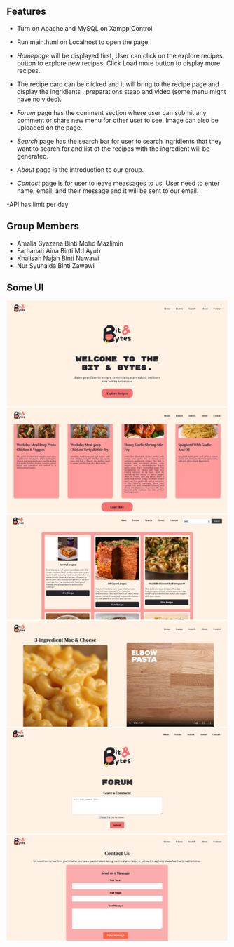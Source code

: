 ## Features 

- Turn on Apache and MySQL on Xampp Control 

- Run main.html on Localhost to open the page

- *Homepage* will be displayed first, User can click on the explore recipes button to explore new recipes. Click Load more button to display more recipes.

- The recipe card can be clicked and it will bring to the recipe page and display the ingridients , preparations steap and video (some menu might have no video).

- *Forum* page has the comment section where user can submit any comment or share new menu for other user to see. Image can also be uploaded on the page.

- *Search* page has the search bar for user to search ingridients that they want to search for and list of the recipes with the ingredient will be generated.

- *About* page is the introduction to our group.

- *Contact* page is for user to leave meassages to us. User need to enter name, email, and their message and it will be sent to our email.

-API has limit per day


## Group Members 

- Amalia Syazana Binti Mohd Mazlimin
- Farhanah Aina Binti Md Ayub
- Khalisah Najah Binti Nawawi
- Nur Syuhaida Binti Zawawi

## Some UI
![HOME!](image/home.png)
![LOAD!](image/load.png)
![SEARCH!](image/search.png)
![RECIPE!](image/recipe.png)
![FORUM!](image/forum.png)
![CONTACT!](image/contact.png)
